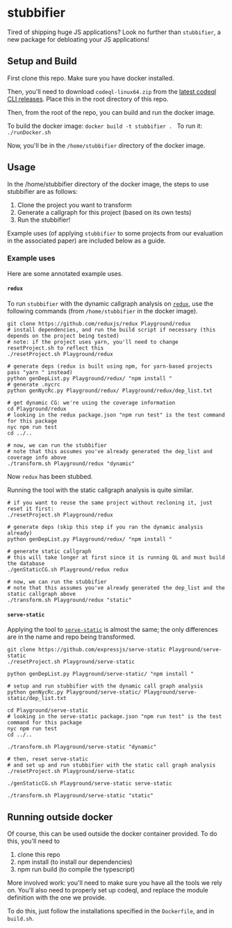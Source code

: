 # stubbifier

Tired of shipping huge JS applications?
Look no further than `stubbifier`, a new package for debloating your JS applications!

## Setup and Build

First clone this repo.
Make sure you have docker installed.

Then, you'll need to download `codeql-linux64.zip` from the [latest codeql CLI releases](https://github.com/github/codeql-cli-binaries/releases).
Place this in the root directory of this repo.

Then, from the root of the repo, you can build and run the docker image.

To build the docker image: `docker build -t stubbifier . `
To run it: `./runDocker.sh`

Now, you'll be in the `/home/stubbifier` directory of the docker image.


## Usage 

In the /home/stubbifier directory of the docker image, the steps to use stubbifier are as follows:
1. Clone the project you want to transform
2. Generate a callgraph for this project (based on its own tests)
3. Run the stubbifier!

Example uses (of applying `stubbifier` to some projects from our evaluation in the associated paper) are included below as a guide.

### Example uses

Here are some annotated example uses.

#### `redux`
To run `stubbifier` with the dynamic callgraph analysis on [`redux`](https://github.com/reduxjs/redux), use the following commands (from `/home/stubbifier` in the docker image).
```
git clone https://github.com/reduxjs/redux Playground/redux
# install dependencies, and run the build script if necessary (this depends on the project being tested)
# note: if the project uses yarn, you'll need to change resetProject.sh to reflect this
./resetProject.sh Playground/redux

# generate deps (redux is built using npm, for yarn-based projects pass "yarn " instead)
python genDepList.py Playground/redux/ "npm install "
# generate .nycrc
python genNycRc.py Playground/redux/ Playground/redux/dep_list.txt

# get dynamic CG: we're using the coverage information
cd Playground/redux
# looking in the redux package.json "npm run test" is the test command for this package
nyc npm run test 
cd ../..

# now, we can run the stubbifier
# note that this assumes you've already generated the dep_list and coverage info above
./transform.sh Playground/redux "dynamic"

```
Now `redux` has been stubbed.

Running the tool with the static callgraph analysis is quite similar.
```
# if you want to reuse the same project without recloning it, just reset it first:
./resetProject.sh Playground/redux

# generate deps (skip this step if you ran the dynamic analysis already)
python genDepList.py Playground/redux/ "npm install "

# generate static callgraph
# this will take longer at first since it is running QL and must build the database
./genStaticCG.sh Playground/redux redux

# now, we can run the stubbifier
# note that this assumes you've already generated the dep_list and the static callgraph above
./transform.sh Playground/redux "static"
```

#### `serve-static`
Applying the tool to [`serve-static`](https://github.com/expressjs/serve-static) is almost the same; the only differences are in the name and repo being transformed.

```
git clone https://github.com/expressjs/serve-static Playground/serve-static
./resetProject.sh Playground/serve-static

python genDepList.py Playground/serve-static/ "npm install "

# setup and run stubbifier with the dynamic call graph analysis
python genNycRc.py Playground/serve-static/ Playground/serve-static/dep_list.txt

cd Playground/serve-static
# looking in the serve-static package.json "npm run test" is the test command for this package
nyc npm run test 
cd ../..

./transform.sh Playground/serve-static "dynamic"

# then, reset serve-static 
# and set up and run stubbifier with the static call graph analysis
./resetProject.sh Playground/serve-static 

./genStaticCG.sh Playground/serve-static serve-static 

./transform.sh Playground/serve-static "static"
```


## Running outside docker

Of course, this can be used outside the docker container provided.
To do this, you'll need to 
1. clone this repo
2. npm install (to install our dependencies)
3. npm run build (to compile the typescript)

More involved work: you'll need to make sure you have all the tools we rely on.
You'll also need to properly set up codeql, and replace the module definition with the one we provide.

To do this, just follow the installations specified in the `Dockerfile`, and in `build.sh`.



